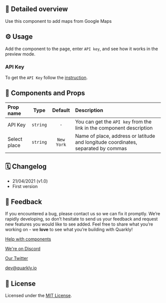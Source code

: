 ## 📖 Detailed overview

Use this component to add maps from Google Maps

## ⚙️ Usage

Add the component to the page, enter `API key`, and see how it works in the preview mode.

### API Key

To get the `API Key` follow the [instruction](https://developers.google.com/maps/documentation/javascript/get-api-key).

## 🧩 Components and Props

| Prop name    |   Type   |  Default   | Description                                                                       |
| :----------- | :------: | :--------: | :-------------------------------------------------------------------------------- |
| API Key      | `string` |    `-`     | You can get the `API key` from the link in the component description              |
| Select place | `string` | `New York` | Name of place, address or latitude and longitude coordinates, separated by commas |

## 🗓 Changelog

-   21/04/2021 (v1.0)
-   First version

## 📮 Feedback

If you encountered a bug, please contact us so we can fix it promptly. We’re rapidly developing, so don’t hesitate to send us your feedback and request new features you would like to see added. Feel free to share what you’re working on - we **love** to see what you’re building with Quarkly!

[Help with components](https://community.quarkly.io/c/requests/11)

[We're on Discord](https://discord.gg/SuF9vCMJGW)

[Our Twitter](https://twitter.com/quarklyapp)

[dev@quarkly.io](mailto:dev@quarkly.io)

## 📝 License

Licensed under the [MIT License](./LICENSE).

